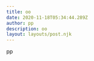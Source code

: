 ```yaml
---
title: oo
date: 2020-11-18T05:34:44.289Z
author: pp
description: oo
layout: layouts/post.njk
---
```

pp